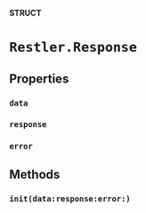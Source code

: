 **STRUCT**

# `Restler.Response`

## Properties
### `data`

### `response`

### `error`

## Methods
### `init(data:response:error:)`
